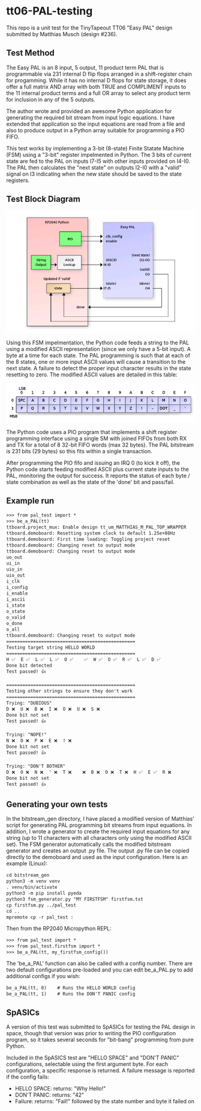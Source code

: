 # tt06-PAL-testing

This repo is a unit test for the TinyTapeout TT06 "Easy PAL" design submitted 
by Matthias Musch (design #236).  

## Test Method

The Easy PAL is an 8 input, 5 output, 11 product term PAL that is programmable 
via 231 internal D flip flops arranged in a shift-register chain for progamming.
While it has no internal D flops for state storage, it does offer a full matrix
AND array with both TRUE and COMPLIMENT inputs to the 11 internal product terms
and a full OR array to select any product term for inclusion in any of the 5 outputs.

The author wrote and provided an awesome Python application for generating the required bit
stream from input logic equations.  I have extended that application so the input
equations are read from a file and also to produce output in a Python array suitable
for programming a PIO FIFO.

This test works by implementing a 3-bit (8-state) Finite Statate Machine (FSM) using
a "3-bit" register impelmented in Python.  The 3 bits of current state are fed to the
PAL on inputs I7-I5 with other inputs provided on I4-I0.  The PAL then calculates the
"next state" on outputs I2-I0 with a "valid" signal on I3 indicating when the new
state should be saved to the state registers.  

## Test Block Diagram
![](diagrams/block_diagram.png)

Using this FSM impelmentation, the Python code feeds a string to the PAL using a modified
ASCII representation (since we only have a 5-bit input).  A byte at a time for each
state.  The PAL programming is such that at each of the 8 states, one or more input
ASCII values will cause a transition to the next state.  A failure to detect the proper
input character results in the state resetting to zero.  The modified ASCII values are
detailed in this table:

![](diagrams/modified_ascii.png)

The Python code uses a PIO program that implements a shift register programming interface
using a single SM with joined FIFOs from both RX and TX for a total of 8 32-bit FIFO words
(max 32 bytes).  The PAL bitstream is 231 bits (29 bytes) so this fits within a single
transaction.

After programming the PIO fifo and issuing an IRQ 0 (to kick it off), the Python code
starts feeding modified ASCII plus current state inputs to the PAL, monitoring the output
for success.  It reports the status of each byte / state combination as well as the state
of the 'done' bit and pass/fail.

## Example run
    >>> from pal_test import *
    >>> be_a_PAL(tt)
    ttboard.project_mux: Enable design tt_um_MATTHIAS_M_PAL_TOP_WRAPPER
    ttboard.demoboard: Resetting system clock to default 1.25e+08Hz
    ttboard.demoboard: First time loading: Toggling project reset
    ttboard.demoboard: Changing reset to output mode
    ttboard.demoboard: Changing reset to output mode
    uo_out
    ui_in
    uio_in
    uio_out
    i_clk
    i_config
    i_enable
    i_ascii
    i_state
    o_state
    o_valid
    o_done
    o_all
    ttboard.demoboard: Changing reset to output mode
    ================================================
    Testing target string HELLO WORLD
    ================================================
    H ✅  E ✅  L ✅  L ✅  O ✅    ✅  W ✅  O ✅  R ✅  L ✅  D ✅
    Done bit detected
    Test passed! 👍

    ================================================
    Testing other strings to ensure they don't work
    ================================================
    Trying: "DUBIOUS"
    D ❌  U ❌  B ❌  I ❌  O ❌  U ❌  S ❌
    Done bit not set
    Test passed! 👍

    Trying: "NOPE!"
    N ❌  O ❌  P ❌  E ❌  ! ❌
    Done bit not set
    Test passed! 👍

    Trying: "DON'T BOTHER"
    D ❌  O ❌  N ❌  ' ❌  T ❌    ❌  B ❌  O ❌  T ❌  H ✅  E ✅  R ❌
    Done bit not set
    Test passed! 👍

## Generating your own tests

In the bitstream_gen directory, I have placed a modified version of Matthias' 
script for generating PAL programming bit streams from input equations.  In 
addition, I wrote a generator to create the required input equations for any
string (up to 11 characters with all characters only using the modified ASCII
set).  The FSM generator automatically calls the modified bitstream generator
and creates an output .py file.  The output .py file can be copied directly to
the demoboard and used as the input configuration. Here is an example (Linux):

    cd bitstream_gen
    python3 -m venv venv
    . venv/bin/activate
    python3 -m pip install pyeda
    python3 fsm_generator.py "MY FIRSTFSM" firstfsm.txt
    cp firstfsm.py ../pal_test
    cd ..
    mpremote cp -r pal_test :

Then from the RP2040 Micropython REPL:

    >>> from pal_test import *
    >>> from pal_test.firstfsm import *
    >>> be_a_PAL(tt, my_firstfsm_config())

The 'be_a_PAL' function can also be called with a config number.  There are two 
default configurations pre-loaded and you can edit be_a_PAL.py to add additional
configs if you wish:

    be_a_PAL(tt, 0)    # Runs the HELLO WORLD config
    be_a_PAL(tt, 1)    # Runs the DON'T PANIC config

## SpASICs

A version of this test was submitted to SpASICs for testing the PAL design in
space, though that version was prior to writing the PIO configuration program, so
it takes several seconds for "bit-bang" programming from pure Python.

Included in the SpASICS test are "HELLO SPACE" and "DON'T PANIC" configurations,
selectable using the first argument byte.  For each configuration, a specific
response is returned.  A failure message is reported if the config fails:

 - HELLO SPACE:   returns: "Why Hello!"
 - DON'T PANIC:   returns: "42"
 - Failure:       returns: "Fail!" followed by the state number and byte it failed on

